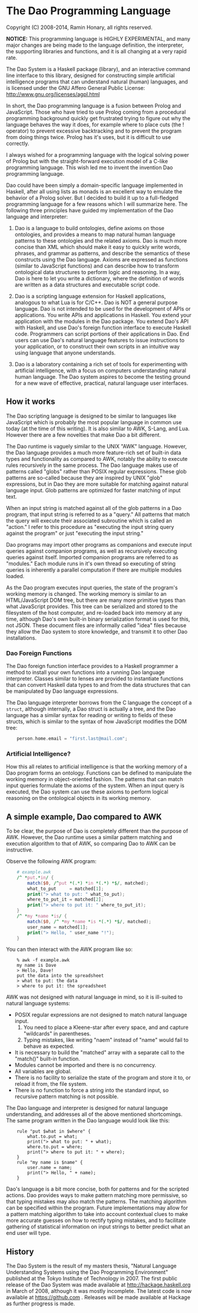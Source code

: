 # The Dao Programming Language
Copyright (C) 2008-2014, Ramin Honary, all rights reserved.

**NOTICE:** This programming language is HIGHLY EXPERIMENTAL, and many major
changes are being made to the language definition, the interpreter, the
supporting libraries and functions, and it is all changing at a very rapid
rate.

The Dao System is a Haskell package (library), and an interactive
command line interface to this library, designed for constructing simple
artificial intelligence programs that can understand natural (human)
languages, and is licensed under the GNU Affero General Public License:
	http://www.gnu.org/licenses/agpl.html

In short, the Dao programming language is a fusion between Prolog and
JavaScript. Those who have tried to use Prolog coming from a procedural
programming background quickly get frustrated trying to figure out why
the language behaves the way it does, for example where to place cuts
(the ! operator) to prevent excessive backtracking and to prevent the
program from doing things twice. Prolog has it's uses, but it is
difficult to use correctly.

I always wished for a programming language with the logical solving
power of Prolog but with the straight-forward execution model of a
C-like programming language. This wish led me to invent the invention
Dao programming language.

Dao could have been simply a domain-specific language implemented in
Haskell, after all using lists as monads is an excellent way to emulate
the behavior of a Prolog solver. But I decided to build it up to a
full-fledged programming language for a few reasons which I will
summarize here. The following three principles have guided my
implementation of the Dao language and interpreter:

1.	Dao is a language to build ontologies, define axioms on those
ontologies, and provides a means to map natural human language patterns
to these ontologies and the related axioms. Dao is much more concise
than XML which should make it easy to quickly write words, phrases, and
grammar as patterns, and describe the semantics of these constructs
using the Dao language. Axioms are expressed as functions (similar to
JavaScript functions) and can describe how to transform ontological data
structures to perform logic and reasoning. In a way, Dao is here to let
you write a dictionary, where the definition of words are written as a
data structures and executable script code.

2.	Dao is a scripting language extension for Haskell applications,
analogous to what Lua is for C/C++. Dao is NOT a general purpose
language. Dao is not intended to be used for the development of APIs or
applications. You write APIs and applications in Haskell. You extend
your application with the modules in the Dao package. You extend Dao's
API with Haskell, and use Dao's foreign function interface to execute
Haskell code. Programmers can script portions of their applications in
Dao. End users can use Dao's natural language features to issue
instructions to your application, or to construct their own scripts in
an intuitive way using language that anyone understands.

3.	Dao is a laboratory containing a rich set of tools for experimenting
with artificial intelligence, with a focus on computers understanding
natural human language. The Dao system aspires to become the testing
ground for a new wave of effective, practical, natural language user
interfaces.

## How it works
The Dao scripting language is designed to be similar to languages like
JavaScript which is probably the most popular language in common use
today (at the time of this writing). It is also similar to AWK, S-Lang,
and Lua. However there are a few novelties that make Dao a bit
different.

The Dao runtime is vaguely similar to the UNIX "AWK" language. However,
the Dao language provides a much more feature-rich set of built-in data
types and functionality as compared to AWK, notably the ability to
execute rules recursively in the same process. The Dao language makes
use of patterns called "globs" rather than POSIX regular expressions.
These glob patterns are so-called because they are inspired by UNIX
"glob" expressions, but in Dao they are more suitable for matching
against natural language input. Glob patterns are optimized for faster
matching of input text.

When an input string is matched against all of the glob patterns in a
Dao program, that input string is referred to as a "query." All patterns
that match the query will execute their associated subroutine which is
called an "action." I refer to this procedure as "executing the input
string query against the program" or just "executing the input string."

Dao programs may import other programs as companions and execute input
queries against companion programs, as well as recursively executing
queries against itself. Imported companion programs are referred to as
"modules." Each module runs in it's own thread so executing of string
queries is inherently a parallel computation if there are multiple
modules loaded.

As the Dao program executes input queries, the state of the program's
working memory is changed. The working memory is similar to an
HTML/JavaScript DOM tree, but there are many more primitive types than
what JavaScript provides. This tree can be serialized and stored to the
filesystem of the host computer, and re-loaded back into memory at any
time, although Dao's own built-in binary serialization format is used
for this, not JSON. These document files are informally called "idea"
files because they allow the Dao system to store knowledge, and
transmit it to other Dao installations.

### Dao Foreign Functions
The Dao foreign function interface provides to a Haskell programmer a
method to install your own functions into a running Dao language
interpreter. Classes similar to lenses are provided to instantiate
functions that can convert Haskell data types to and from the data
structures that can be manipulated by Dao language expressions.

The Dao language interpreter borrows from the C language the concept of a
`struct`, although internally, a Dao struct is actually a tree, and the Dao
language has a similar syntax for reading or writing to fields of these
structs, which is similar to the syntax of how JavaScript modifies the
DOM tree:
```c
	person.home.email = "first.last@mail.com";
```

### Artificial Intelligence?
How this all relates to artificial intelligence is that the working
memory of a Dao program forms an ontology. Functions can be defined to
manipulate the working memory in object-oriented fashion. The patterns
that can match input queries formulate the axioms of the system. When an
input query is executed, the Dao system can use these axioms to perform
logical reasoning on the ontological objects in its working memory.

## A simple example, Dao compared to AWK

To be clear, the purpose of Dao is completely different than the purpose
of AWK. However, the Dao runtime uses a similar pattern matching and
execution algorithm to that of AWK, so comparing Dao to AWK can be
instructive.

Observe the following AWK program:
```awk
	# example.awk
	/^ *put.*in/ {
		match($0, /^put *(.*) *in *(.*) *$/, matched);
		what_to_put     = matched[1];
		print("> what to put: " what_to_put);
		where_to_put_it = matched[2];
		print("> where to put it: " where_to_put_it);
	}
	/^ *my *name *is/ {
		match($0, /^ *my *name *is *(.*) *$/, matched);
		user_name = matched[1];
		print("> Hello, " user_name "!");
	}
```

You can then interact with the AWK program like so:
```console
	% awk -f example.awk
	my name is Dave
	> Hello, Dave!
	put the data into the spreadsheet
	> what to put: the data
	> where to put it: the spreadsheet
```

AWK was not designed with natural language in mind, so it is ill-suited
to natural language systems:
* POSIX regular expressions are not designed to match
natural language input.
    1.	You need to place a Kleene-star after every space, and and
	capture "wildcards" in parentheses.
    2.	Typing mistakes, like writing "naem" instead of "name" would
	fail to behave as expected.
* It is necessary to build the "matched" array with a separate call to
the "match()" built-in function.
* Modules cannot be imported and there is no concurrency.
* All variables are global.
* There is no facility to serialize the state of the program and store
it to, or reload it from, the file system.
* There is no function to force a string into the standard input, so
recursive pattern matching is not possible.

The Dao language and interpreter is designed for natural language
understanding, and addresses all of the above mentioned shortcomings.
The same program written in the Dao language would look like this:
```
	rule "put $what in $where" {
		what.to.put = what;
		print("> what to put: " + what);
		where.to.put = where;
		print("> where to put it: " + where);
	}
	rule "my name is $name" {
		user.name = name;
		print("> Hello, " + name);
	}
```

Dao's language is a bit more concise, both for patterns and for the
scripted actions. Dao provides ways to make pattern matching more
permissive, so that typing mistakes may also match the patterns. The
matching algorithm can be specified within the program. Future
implementations may allow for a pattern matching algorithm to take into
account contextual clues to make more accurate guesses on how to rectify
typing mistakes, and to facilitate gathering of statistical information
on input strings to better predict what an end user will type.

## History
The Dao System is the result of my masters thesis, "Natural Language
Understanding Systems using the Dao Programming Environment" published
at the Tokyo Institute of Technology in 2007. The first public release
of the Dao System was made available at <http://hackage.haskell.org> in
March of 2008, although it was mostly incomplete. The latest code is now
available at <https://github.com> . Releases will be made available at
Hackage as further progress is made.


